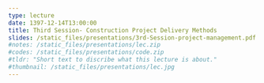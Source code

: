```yaml
---
type: lecture
date: 1397-12-14T13:00:00
title: Third Session- Construction Project Delivery Methods
slides: /static_files/presentations/3rd-Session-project-management.pdf
#notes: /static_files/presentations/lec.zip
#codes: /static_files/presentations/code.zip
#tldr: "Short text to discribe what this lecture is about."
#thumbnail: /static_files/presentations/lec.jpg
---
```

